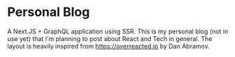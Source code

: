 # Personal Blog
A Next.JS + GraphQL application using SSR.
This is my personal blog (not in use yet) that i'm planning to post about React and Tech in general.
The layout is heavily inspired from https://overreacted.io by Dan Abramov.
